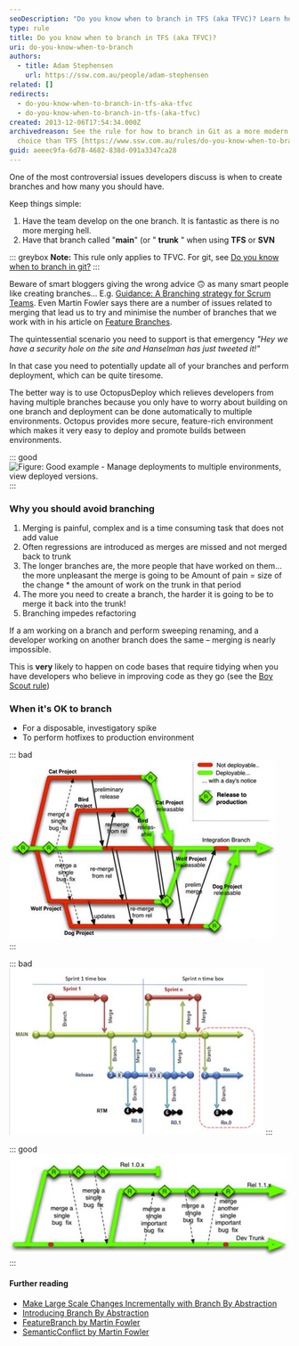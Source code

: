 ```yaml
---
seoDescription: "Do you know when to branch in TFS (aka TFVC)? Learn how to simplify your workflow and avoid merging hell by understanding when to create branches."
type: rule
title: Do you know when to branch in TFS (aka TFVC)?
uri: do-you-know-when-to-branch
authors:
  - title: Adam Stephensen
    url: https://ssw.com.au/people/adam-stephensen
related: []
redirects:
  - do-you-know-when-to-branch-in-tfs-aka-tfvc
  - do-you-know-when-to-branch-in-tfs-(aka-tfvc)
created: 2013-12-06T17:54:34.000Z
archivedreason: See the rule for how to branch in Git as a more modern tool
  choice than TFS [https://www.ssw.com.au/rules/do-you-know-when-to-branch-in-git](/rules/do-you-know-when-to-branch-in-git)
guid: aeeec9fa-6d78-4682-838d-091a3347ca28
---
```


One of the most controversial issues developers discuss is when to create branches and how many you should have.

Keep things simple:

1. Have the team develop on the one branch. It is fantastic as there is no more merging hell.
2. Have that branch called "**main**" (or " **trunk** " when using **TFS** or **SVN**

<!--endintro-->

::: greybox
**Note:** This rule only applies to TFVC. For git, see [Do you know when to branch in git?](/do-you-know-when-to-branch-in-git)
:::

Beware of smart bloggers giving the wrong advice 🙃 as many smart people like creating branches... E.g. [Guidance: A Branching strategy for Scrum Teams](https://nkdagility.com/blog/guidance-a-branching-strategy-for-scrum-teams/). Even Martin Fowler says there are a number of issues related to merging that lead us to try and minimise the number of branches that we work with in his article on [Feature Branches](https://martinfowler.com/bliki/FeatureBranch.html).

The quintessential scenario you need to support is that emergency _"Hey we have a security hole on the site and Hanselman has just tweeted it!"_

In that case you need to potentially update all of your branches and perform deployment, which can be quite tiresome.

The better way is to use OctopusDeploy which relieves developers from having multiple branches because you only have to worry about building on one branch and deployment can be done automatically to multiple environments. Octopus provides more secure, feature-rich environment which makes it very easy to deploy and promote builds between environments.

::: good  
![Figure: Good example - Manage deployments to multiple environments, view deployed versions.](2014-10-11\_18-54-00.png)  
:::

### Why you should avoid branching

1. Merging is painful, complex and is a time consuming task that does not add value
2. Often regressions are introduced as merges are missed and not merged back to trunk
3. The longer branches are, the more people that have worked on them... the more unpleasant the merge is going to be
  Amount of pain = size of the change \* the amount of work on the trunk in that period
4. The more you need to create a branch, the harder it is going to be to merge it back into the trunk!
5. Branching impedes refactoring

If a am working on a branch and perform sweeping renaming, and a developer working on another branch does the same – merging is nearly impossible.

This is **very** likely to happen on code bases that require tidying when you have developers who believe in improving code as they go (see the [Boy Scout rule](/follow-boy-scout-rule))

### When it's OK to branch

* For a disposable, investigatory spike
* To perform hotfixes to production environment

::: bad  
![Figure: Bad example – Creating a branch per feature leads to lots of merging (Image from paulhammant.com blog)](branch-bad.jpg)  
:::

::: bad  
![Figure: Bad example – Creating a branch per Sprint has everyone working on the same code but requires at least one merge every Sprint](branch-bad-2.jpg)
:::

::: good  
![Figure: Good example - Release Branching - always develop on the trunk, but create a new branch each time you release. This means that all developers are continually integrating all their code, branching is rare, but you always have access to your released version in case bug fixes or small mods are required. (Image from paulhammant.com)](branch-good.jpg)  
:::

#### Further reading

* [Make Large Scale Changes Incrementally with Branch By Abstraction](https://continuousdelivery.com/2011/05/make-large-scale-changes-incrementally-with-branch-by-abstraction/)
* [Introducing Branch By Abstraction](https://paulhammant.com/blog/branch_by_abstraction.html)
* [FeatureBranch by Martin Fowler](https://martinfowler.com/bliki/FeatureBranch.html)  
* [SemanticConflict by Martin Fowler](https://martinfowler.com/bliki/SemanticConflict.html)
